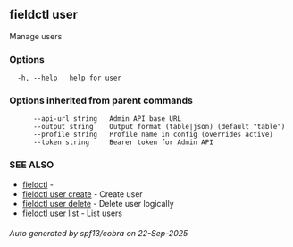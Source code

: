 ## fieldctl user

Manage users

### Options

```
  -h, --help   help for user
```

### Options inherited from parent commands

```
      --api-url string   Admin API base URL
      --output string    Output format (table|json) (default "table")
      --profile string   Profile name in config (overrides active)
      --token string     Bearer token for Admin API
```

### SEE ALSO

* [fieldctl](fieldctl.md)	 - 
* [fieldctl user create](fieldctl_user_create.md)	 - Create user
* [fieldctl user delete](fieldctl_user_delete.md)	 - Delete user logically
* [fieldctl user list](fieldctl_user_list.md)	 - List users

###### Auto generated by spf13/cobra on 22-Sep-2025
